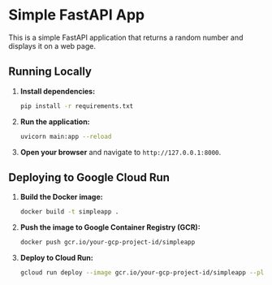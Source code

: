 
# Simple FastAPI App

This is a simple FastAPI application that returns a random number and displays it on a web page.

## Running Locally

1. **Install dependencies:**
   ```bash
   pip install -r requirements.txt
   ```

2. **Run the application:**
   ```bash
   uvicorn main:app --reload
   ```

3. **Open your browser** and navigate to `http://127.0.0.1:8000`.

## Deploying to Google Cloud Run

1. **Build the Docker image:**
   ```bash
   docker build -t simpleapp .
   ```

2. **Push the image to Google Container Registry (GCR):**
   ```bash
   docker push gcr.io/your-gcp-project-id/simpleapp
   ```

3. **Deploy to Cloud Run:**
   ```bash
   gcloud run deploy --image gcr.io/your-gcp-project-id/simpleapp --platform managed
   ```
